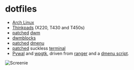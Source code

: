 # dotfiles

- [Arch Linux](https://archlinux.org/)
- [Thinkpads](https://www.reddit.com/r/thinkpad/) (X220, T430 and T450s)
- [patched](https://github.com/Fuzzbox999/dotfiles/tree/master/.suckless/dwm/patches) [dwm](https://dwm.suckless.org/)
- [dwmblocks](https://github.com/torrinfail/dwmblocks)
- [patched](https://github.com/Fuzzbox999/dotfiles/tree/master/.suckless/dmenu) [dmenu](https://tools.suckless.org/dmenu/)
- [patched](https://github.com/Fuzzbox999/dotfiles/tree/master/.suckless/st/patches) suckless [terminal](https://st.suckless.org/)
- [Pywal](https://github.com/dylanaraps/pywal) and [wpgtk](https://github.com/BigfootN/wpgtk), driven from [ranger](https://github.com/ranger/ranger) and a [dmenu script](https://github.com/Fuzzbox999/dotfiles/blob/master/.local/bin/dmenuscripts/dmenu-wal).

![Screenie](https://raw.githubusercontent.com/Fuzzbox999/dotfiles/master/Images/Screenshots/output.gif)

